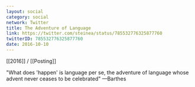 ```yaml
---
layout: social
category: social
network: Twitter
title: The Adventure of Language
link: https://twitter.com/steinea/status/785532776325877760
twitterID: 785532776325877760
date: 2016-10-10
---
```


[[2016]] / [[Posting]]

"What does 'happen' is language per se, the adventure of language whose advent never ceases to be celebrated" —Barthes

